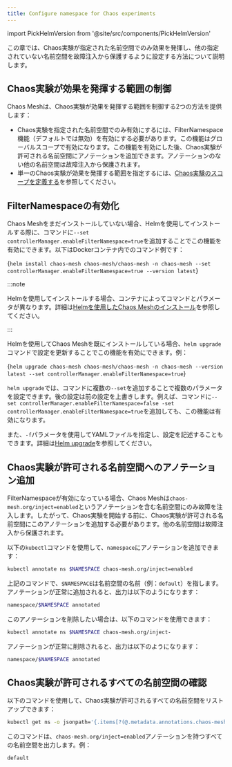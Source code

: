 ```yaml
---
title: Configure namespace for Chaos experiments
---
```


import PickHelmVersion from '@site/src/components/PickHelmVersion'

この章では、Chaos実験が指定された名前空間でのみ効果を発揮し、他の指定されていない名前空間を故障注入から保護するように設定する方法について説明します。

## Chaos実験が効果を発揮する範囲の制御

Chaos Meshは、Chaos実験が効果を発揮する範囲を制御する2つの方法を提供します：

- Chaos実験を指定された名前空間でのみ有効にするには、FilterNamespace機能（デフォルトでは無効）を有効にする必要があります。この機能はグローバルスコープで有効になります。この機能を有効にした後、Chaos実験が許可される名前空間にアノテーションを追加できます。アノテーションのない他の名前空間は故障注入から保護されます。
- 単一のChaos実験が効果を発揮する範囲を指定するには、[Chaos実験のスコープを定義する](define-chaos-experiment-scope.md)を参照してください。

## FilterNamespaceの有効化

Chaos Meshをまだインストールしていない場合、Helmを使用してインストールする際に、コマンドに`--set controllerManager.enableFilterNamespace=true`を追加することでこの機能を有効にできます。以下はDockerコンテナ内でのコマンド例です：

<PickHelmVersion>{`helm install chaos-mesh chaos-mesh/chaos-mesh -n chaos-mesh --set controllerManager.enableFilterNamespace=true --version latest`}</PickHelmVersion>

:::note

Helmを使用してインストールする場合、コンテナによってコマンドとパラメータが異なります。詳細は[Helmを使用したChaos Meshのインストール](production-installation-using-helm.md)を参照してください。

:::

Helmを使用してChaos Meshを既にインストールしている場合、`helm upgrade`コマンドで設定を更新することでこの機能を有効にできます。例：

<PickHelmVersion>{`helm upgrade chaos-mesh chaos-mesh/chaos-mesh -n chaos-mesh --version latest --set controllerManager.enableFilterNamespace=true`}</PickHelmVersion>

`helm upgrade`では、コマンドに複数の`--set`を追加することで複数のパラメータを設定できます。後の設定は前の設定を上書きします。例えば、コマンドに`--set controllerManager.enableFilterNamespace=false -set controllerManager.enableFilterNamespace=true`を追加しても、この機能は有効になります。

また、`-f`パラメータを使用してYAMLファイルを指定し、設定を記述することもできます。詳細は[Helm upgrade](https://helm.sh/zh/docs/helm/helm_upgrade/#%E7%AE%80%E4%BB%8B)を参照してください。

## Chaos実験が許可される名前空間へのアノテーション追加

FilterNamespaceが有効になっている場合、Chaos Meshは`chaos-mesh.org/inject=enabled`というアノテーションを含む名前空間にのみ故障を注入します。したがって、Chaos実験を開始する前に、Chaos実験が許可される名前空間にこのアノテーションを追加する必要があります。他の名前空間は故障注入から保護されます。

以下の`kubectl`コマンドを使用して、`namespace`にアノテーションを追加できます：

```bash
kubectl annotate ns $NAMESPACE chaos-mesh.org/inject=enabled
```

上記のコマンドで、`$NAMESPACE`は名前空間の名前（例：`default`）を指します。アノテーションが正常に追加されると、出力は以下のようになります：

```bash
namespace/$NAMESPACE annotated
```

このアノテーションを削除したい場合は、以下のコマンドを使用できます：

```bash
kubectl annotate ns $NAMESPACE chaos-mesh.org/inject-
```

アノテーションが正常に削除されると、出力は以下のようになります：

```bash
namespace/$NAMESPACE annotated
```

## Chaos実験が許可されるすべての名前空間の確認

以下のコマンドを使用して、Chaos実験が許可されるすべての名前空間をリストアップできます：

```bash
kubectl get ns -o jsonpath='{.items[?(@.metadata.annotations.chaos-mesh\.org/inject=="enabled")].metadata.name}'
```

このコマンドは、`chaos-mesh.org/inject=enabled`アノテーションを持つすべての名前空間を出力します。例：

```bash
default
```
